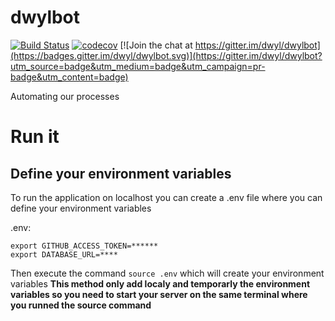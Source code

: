 # dwylbot

[![Build Status](https://travis-ci.org/dwyl/dwylbot.svg?branch=master)](https://travis-ci.org/dwyl/dwylbot)
[![codecov](https://codecov.io/gh/dwyl/dwylbot/branch/master/graph/badge.svg)](https://codecov.io/gh/dwyl/dwylbot)
[![Join the chat at https://gitter.im/dwyl/dwylbot](https://badges.gitter.im/dwyl/dwylbot.svg)](https://gitter.im/dwyl/dwylbot?utm_source=badge&utm_medium=badge&utm_campaign=pr-badge&utm_content=badge)

Automating our processes

# Run it

## Define your environment variables

To run the application on localhost you can create a .env file where you can define your environment variables

.env:
```
export GITHUB_ACCESS_TOKEN=******
export DATABASE_URL=****
```
Then execute the command ```source .env``` which will create your environment variables
**This method only add localy and temporarly the environment variables so you need to start your server on the same terminal where you runned the source command**

